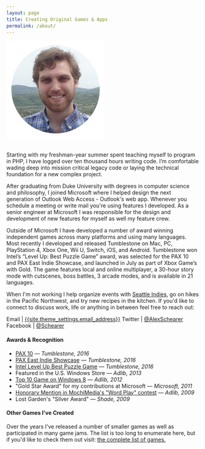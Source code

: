 ```yaml
---
layout: page
title: Creating Original Games & Apps
permalink: /about/
---
```


<div class="profile">
    <img src="profile.jpg" />
</div>
<br />

Starting with my freshman-year summer spent teaching myself to program in PHP, 
I have logged over ten thousand hours writing code. I’m comfortable wading deep into 
mission critical legacy code or laying the technical foundation for a new complex project.

After graduating from Duke University with degrees in computer science and philosophy, 
I joined Microsoft where I helped design the next generation of Outlook Web Access - 
Outlook's web app. Whenever you schedule a meeting or write mail you're using features 
I developed. As a senior engineer at Microsoft I was responsible for the design and 
development of new features for myself as well my feature crew.

Outside of Microsoft I have developed a number of award winning independent games across 
many platforms and using many languages. Most recently I developed and released Tumblestone 
on Mac, PC, PlayStation 4, Xbox One, Wii U, Switch, iOS, and Android. Tumblestone won Intel’s 
“Level Up: Best Puzzle Game” award, was selected for the PAX 10 and PAX East Indie Showcase, 
and launched in July as part of Xbox Game’s with Gold. The game features local and online 
multiplayer, a 30-hour story mode with cutscenes, boss battles, 3 arcade modes, 
and is available in 21 languages.

When I'm not working I help organize events with [Seattle Indies](http://seattleindies.org),
go on hikes in the Pacific Northwest, and try new recipes in the kitchen. If you'd like to 
connect to discuss work, life or anything in between feel free to reach out:

Email | <a href="mailto:{{site.theme_settings.email_address}}">{{site.theme_settings.email_address}}</a>
Twitter | <a href="http://twitter.com/{{site.theme_settings.twitter}}">@AlexSchearer</a>
Facebook | <a href="http://facebook.com/{{site.theme_settings.facebook}}">@Schearer</a>

#### Awards & Recognition

  * [PAX 10][3] — *Tumblestone, 2016*
  * [PAX East Indie Showcase][4] — *Tumblestone, 2016*
  * [Intel Level Up Best Puzzle Game][5] — *Tumblestone, 2016*
  * Featured in the U.S. Windows Store — *Adlib, 2013*
  * [Top 10 Game on Windows 8][2] — *Adlib, 2012*
  * "Gold Star Award" for my contributions at Microsoft — *Microsoft, 2011*
  * [Honorary Mention in MochiMedia's "Word Play" contest][1] — *Adlib, 2009*
  * Lost Garden's "Silver Award" — *Shade, 2009*

#### Other Games I've Created
Over the years I've released a number of smaller games as well as participated in many game jams.
The list is too long to enumerate here, but if you'd like to check them out visit: [the complete list of games.][6]

[1]: http://mochiland.com/articles/dictionary-com-word-play-winners
[2]: http://operating-systems.wonderhowto.com/how-to/10-best-free-games-windows-8-app-store-right-now-0140507/
[3]: https://www.penny-arcade.com/news/post/2015/07/23/pax-prime-pax-10
[4]: http://www.giantbomb.com/pax-east-indie-showcase/3015-6700/
[5]: https://software.intel.com/en-us/videos/intel-level-up-best-puzzle-game-tumblestone
[6]: /other-games